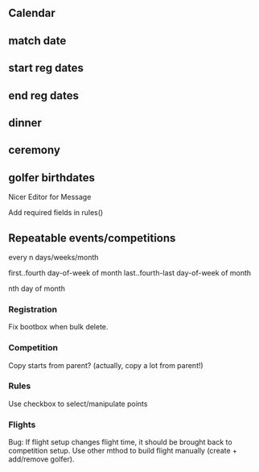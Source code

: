 Calendar
--------

match date
----------

start reg dates
---------------

end reg dates
-------------

dinner
------

ceremony
--------

golfer birthdates
-----------------

Nicer Editor for Message

Add required fields in rules()

Repeatable events/competitions
------------------------------

every n days/weeks/month

first..fourth day-of-week of month last..fourth-last day-of-week of month

nth day of month

### Registration

Fix bootbox when bulk delete.

### Competition

Copy starts from parent? (actually, copy a lot from parent!)

### Rules

Use checkbox to select/manipulate points

### Flights

Bug: If flight setup changes flight time, it should be brought back to
competition setup. Use other mthod to build flight manually (create + add/remove
golfer).
